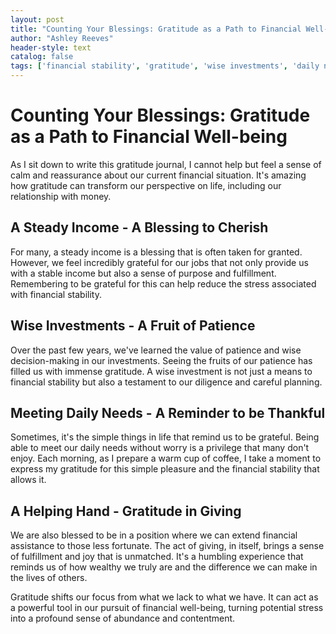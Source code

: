 ```yaml
---
layout: post
title: "Counting Your Blessings: Gratitude as a Path to Financial Well-being"
author: "Ashley Reeves"
header-style: text
catalog: false
tags: ['financial stability', 'gratitude', 'wise investments', 'daily needs', 'financial well-being', 'minimalist', 'stress reduction']
---
```


# Counting Your Blessings: Gratitude as a Path to Financial Well-being  

As I sit down to write this gratitude journal, I cannot help but feel a sense of calm and reassurance about our current financial situation. It's amazing how gratitude can transform our perspective on life, including our relationship with money.  

## A Steady Income - A Blessing to Cherish  

For many, a steady income is a blessing that is often taken for granted. However, we feel incredibly grateful for our jobs that not only provide us with a stable income but also a sense of purpose and fulfillment. Remembering to be grateful for this can help reduce the stress associated with financial stability.  

## Wise Investments - A Fruit of Patience  

Over the past few years, we've learned the value of patience and wise decision-making in our investments. Seeing the fruits of our patience has filled us with immense gratitude. A wise investment is not just a means to financial stability but also a testament to our diligence and careful planning.  

## Meeting Daily Needs - A Reminder to be Thankful  

Sometimes, it's the simple things in life that remind us to be grateful. Being able to meet our daily needs without worry is a privilege that many don't enjoy. Each morning, as I prepare a warm cup of coffee, I take a moment to express my gratitude for this simple pleasure and the financial stability that allows it.  

## A Helping Hand - Gratitude in Giving  

We are also blessed to be in a position where we can extend financial assistance to those less fortunate. The act of giving, in itself, brings a sense of fulfillment and joy that is unmatched. It's a humbling experience that reminds us of how wealthy we truly are and the difference we can make in the lives of others.  

Gratitude shifts our focus from what we lack to what we have. It can act as a powerful tool in our pursuit of financial well-being, turning potential stress into a profound sense of abundance and contentment.  
